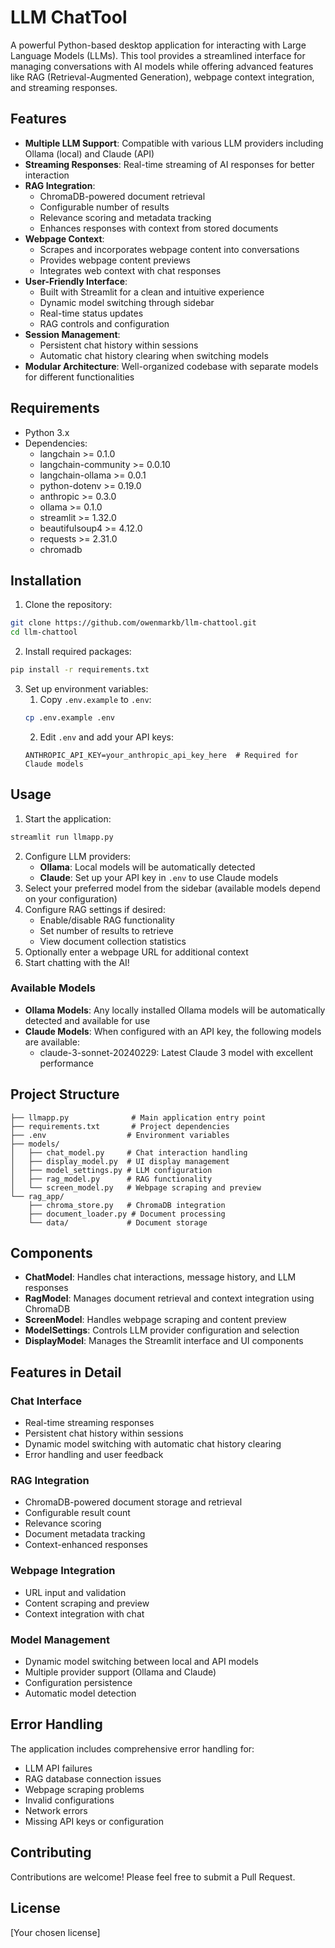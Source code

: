 # LLM ChatTool

A powerful Python-based desktop application for interacting with Large Language Models (LLMs). This tool provides a streamlined interface for managing conversations with AI models while offering advanced features like RAG (Retrieval-Augmented Generation), webpage context integration, and streaming responses.

## Features

- **Multiple LLM Support**: Compatible with various LLM providers including Ollama (local) and Claude (API)
- **Streaming Responses**: Real-time streaming of AI responses for better interaction
- **RAG Integration**: 
  - ChromaDB-powered document retrieval
  - Configurable number of results
  - Relevance scoring and metadata tracking
  - Enhances responses with context from stored documents
- **Webpage Context**: 
  - Scrapes and incorporates webpage content into conversations
  - Provides webpage content previews
  - Integrates web context with chat responses
- **User-Friendly Interface**: 
  - Built with Streamlit for a clean and intuitive experience
  - Dynamic model switching through sidebar
  - Real-time status updates
  - RAG controls and configuration
- **Session Management**: 
  - Persistent chat history within sessions
  - Automatic chat history clearing when switching models
- **Modular Architecture**: Well-organized codebase with separate models for different functionalities

## Requirements

- Python 3.x
- Dependencies:
  - langchain >= 0.1.0
  - langchain-community >= 0.0.10
  - langchain-ollama >= 0.0.1
  - python-dotenv >= 0.19.0
  - anthropic >= 0.3.0
  - ollama >= 0.1.0
  - streamlit >= 1.32.0
  - beautifulsoup4 >= 4.12.0
  - requests >= 2.31.0
  - chromadb

## Installation

1. Clone the repository:
```bash
git clone https://github.com/owenmarkb/llm-chattool.git
cd llm-chattool
```

2. Install required packages:
```bash
pip install -r requirements.txt
```

3. Set up environment variables:
   1. Copy `.env.example` to `.env`:
   ```bash
   cp .env.example .env
   ```
   2. Edit `.env` and add your API keys:
   ```
   ANTHROPIC_API_KEY=your_anthropic_api_key_here  # Required for Claude models
   ```

## Usage

1. Start the application:
```bash
streamlit run llmapp.py
```

2. Configure LLM providers:
   - **Ollama**: Local models will be automatically detected
   - **Claude**: Set up your API key in `.env` to use Claude models
3. Select your preferred model from the sidebar (available models depend on your configuration)
4. Configure RAG settings if desired:
   - Enable/disable RAG functionality
   - Set number of results to retrieve
   - View document collection statistics
5. Optionally enter a webpage URL for additional context
6. Start chatting with the AI!

### Available Models

- **Ollama Models**: Any locally installed Ollama models will be automatically detected and available for use
- **Claude Models**: When configured with an API key, the following models are available:
  - claude-3-sonnet-20240229: Latest Claude 3 model with excellent performance

## Project Structure

```
├── llmapp.py              # Main application entry point
├── requirements.txt       # Project dependencies
├── .env                  # Environment variables
├── models/
│   ├── chat_model.py     # Chat interaction handling
│   ├── display_model.py  # UI display management
│   ├── model_settings.py # LLM configuration
│   ├── rag_model.py      # RAG functionality
│   └── screen_model.py   # Webpage scraping and preview
└── rag_app/
    ├── chroma_store.py   # ChromaDB integration
    ├── document_loader.py # Document processing
    └── data/             # Document storage
```

## Components

- **ChatModel**: Handles chat interactions, message history, and LLM responses
- **RagModel**: Manages document retrieval and context integration using ChromaDB
- **ScreenModel**: Handles webpage scraping and content preview
- **ModelSettings**: Controls LLM provider configuration and selection
- **DisplayModel**: Manages the Streamlit interface and UI components

## Features in Detail

### Chat Interface
- Real-time streaming responses
- Persistent chat history within sessions
- Dynamic model switching with automatic chat history clearing
- Error handling and user feedback

### RAG Integration
- ChromaDB-powered document storage and retrieval
- Configurable result count
- Relevance scoring
- Document metadata tracking
- Context-enhanced responses

### Webpage Integration
- URL input and validation
- Content scraping and preview
- Context integration with chat

### Model Management
- Dynamic model switching between local and API models
- Multiple provider support (Ollama and Claude)
- Configuration persistence
- Automatic model detection

## Error Handling

The application includes comprehensive error handling for:
- LLM API failures
- RAG database connection issues
- Webpage scraping problems
- Invalid configurations
- Network errors
- Missing API keys or configuration

## Contributing

Contributions are welcome! Please feel free to submit a Pull Request.

## License

[Your chosen license]
